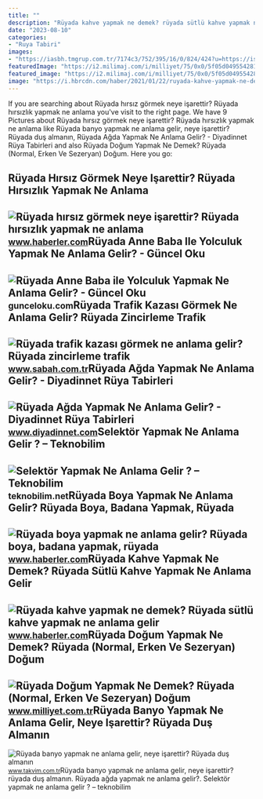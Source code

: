 ```yaml
---
title: ""
description: "Rüyada kahve yapmak ne demek? rüyada sütlü kahve yapmak ne anlama gelir"
date: "2023-08-10"
categories:
- "Ruya Tabiri"
images:
- "https://iasbh.tmgrup.com.tr/7174c3/752/395/16/0/824/424?u=https://isbh.tmgrup.com.tr/sbh/2021/09/13/ruyada-trafik-kazasi-gormek-ne-anlama-gelir-ruyada-trafik-kazasi-yapmak-ne-demek-1631518508475.jpg"
featuredImage: "https://i2.milimaj.com/i/milliyet/75/0x0/5f05d0495542810d603b9ff6.jpg"
featured_image: "https://i2.milimaj.com/i/milliyet/75/0x0/5f05d0495542810d603b9ff6.jpg"
image: "https://i.hbrcdn.com/haber/2021/01/22/ruyada-kahve-yapmak-ne-demek-ruyada-sutlu-kahve-13882968_7212_m.jpg"
---
```


If you are searching about Rüyada hırsız görmek neye işarettir? Rüyada hırsızlık yapmak ne anlama you've visit to the right page. We have 9 Pictures about Rüyada hırsız görmek neye işarettir? Rüyada hırsızlık yapmak ne anlama like Rüyada banyo yapmak ne anlama gelir, neye işarettir? Rüyada duş almanın, Rüyada Ağda Yapmak Ne Anlama Gelir? - Diyadinnet Rüya Tabirleri and also Rüyada Doğum Yapmak Ne Demek? Rüyada (Normal, Erken Ve Sezeryan) Doğum. Here you go:

Rüyada Hırsız Görmek Neye Işarettir? Rüyada Hırsızlık Yapmak Ne Anlama
----------------------------------------------------------------------

 ![Rüyada hırsız görmek neye işarettir? Rüyada hırsızlık yapmak ne anlama](https://i.hbrcdn.com/haber/2021/11/15/ruyada-hirsiz-gormek-neye-isarettir-ruyada-14531510_5695_amp.jpg) <small>www.haberler.com</small>Rüyada Anne Baba Ile Yolculuk Yapmak Ne Anlama Gelir? - Güncel Oku
------------------------------------------------------------------

 ![Rüyada Anne Baba ile Yolculuk Yapmak Ne Anlama Gelir? - Güncel Oku](https://gunceloku.com/uploads/ruyada-anne-baba-ile-yolculuk-yapmak-ne-anlama-gelir-6229e3f9ecfbf.jpeg) <small>gunceloku.com</small>Rüyada Trafik Kazası Görmek Ne Anlama Gelir? Rüyada Zincirleme Trafik
---------------------------------------------------------------------

 ![Rüyada trafik kazası görmek ne anlama gelir? Rüyada zincirleme trafik](https://iasbh.tmgrup.com.tr/7174c3/752/395/16/0/824/424?u=https://isbh.tmgrup.com.tr/sbh/2021/09/13/ruyada-trafik-kazasi-gormek-ne-anlama-gelir-ruyada-trafik-kazasi-yapmak-ne-demek-1631518508475.jpg) <small>www.sabah.com.tr</small>Rüyada Ağda Yapmak Ne Anlama Gelir? - Diyadinnet Rüya Tabirleri
---------------------------------------------------------------

 ![Rüyada Ağda Yapmak Ne Anlama Gelir? - Diyadinnet Rüya Tabirleri](https://www.diyadinnet.com/d/ruya/ruyada-agda-yapmak-ne-anlama-gelir-2994.jpg) <small>www.diyadinnet.com</small>Selektör Yapmak Ne Anlama Gelir ? – Teknobilim
----------------------------------------------

 ![Selektör Yapmak Ne Anlama Gelir ? – Teknobilim](https://teknobilim.net/storage/selektor-yapma-ne-demek.jpg) <small>teknobilim.net</small>Rüyada Boya Yapmak Ne Anlama Gelir? Rüyada Boya, Badana Yapmak, Rüyada
----------------------------------------------------------------------

 ![Rüyada boya yapmak ne anlama gelir? Rüyada boya, badana yapmak, rüyada](https://i.hbrcdn.com/haber/2023/01/09/ruyada-boya-yapmak-ne-anlama-gelir-ruyada-boya-15548123_5346_amp.jpg) <small>www.haberler.com</small>Rüyada Kahve Yapmak Ne Demek? Rüyada Sütlü Kahve Yapmak Ne Anlama Gelir
-----------------------------------------------------------------------

 ![Rüyada kahve yapmak ne demek? Rüyada sütlü kahve yapmak ne anlama gelir](https://i.hbrcdn.com/haber/2021/01/22/ruyada-kahve-yapmak-ne-demek-ruyada-sutlu-kahve-13882968_7212_m.jpg) <small>www.haberler.com</small>Rüyada Doğum Yapmak Ne Demek? Rüyada (Normal, Erken Ve Sezeryan) Doğum
----------------------------------------------------------------------

 ![Rüyada Doğum Yapmak Ne Demek? Rüyada (Normal, Erken Ve Sezeryan) Doğum](https://i2.milimaj.com/i/milliyet/75/0x0/5f05d0495542810d603b9ff6.jpg) <small>www.milliyet.com.tr</small>Rüyada Banyo Yapmak Ne Anlama Gelir, Neye Işarettir? Rüyada Duş Almanın
-----------------------------------------------------------------------

 ![Rüyada banyo yapmak ne anlama gelir, neye işarettir? Rüyada duş almanın](https://iatkv.tmgrup.com.tr/208a89/0/0/0/0/0/0?u=https:%2f%2fitkv.tmgrup.com.tr%2falbum%2f2022%2f01%2f05%2fruyada-banyo-yapmak-ne-anlama-gelir-neye-isarettir-ruyada-dus-almanin-anlami-ve-yorumu-nedir-1641414656523.jpg&mw=1100&l=1) <small>www.takvim.com.tr</small>Rüyada banyo yapmak ne anlama gelir, neye işarettir? rüyada duş almanın. Rüyada ağda yapmak ne anlama gelir?. Selektör yapmak ne anlama gelir ? – teknobilim
